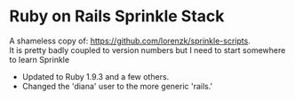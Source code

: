 # Ruby on Rails Sprinkle Stack

A shameless copy of: https://github.com/lorenzk/sprinkle-scripts.  
It is pretty badly coupled to version numbers but I need to start somewhere to learn Sprinkle

* Updated to Ruby 1.9.3 and a few others. 
* Changed the 'diana' user to the more generic 'rails.'
